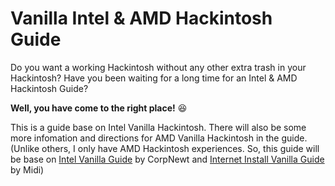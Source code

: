 # Vanilla Intel & AMD Hackintosh Guide

Do you want a working Hackintosh without any other extra trash in your Hackintosh? Have you been waiting for a long time for an Intel & AMD Hackintosh Guide?

**Well, you have come to the right place!** 😆 

This is a guide base on Intel Vanilla Hackintosh. There will also be some more infomation and directions for AMD Vanilla Hackintosh in the guide. \(Unlike others, I only have AMD Hackintosh experiences. So, this guide will be base on [Intel Vanilla Guide](https://hackintosh.gitbook.io/-r-hackintosh-vanilla-desktop-guide/) by CorpNewt and [Internet Install Vanilla Guide](https://internet-install.gitbook.io/macos-internet-install/) by Midi\)


